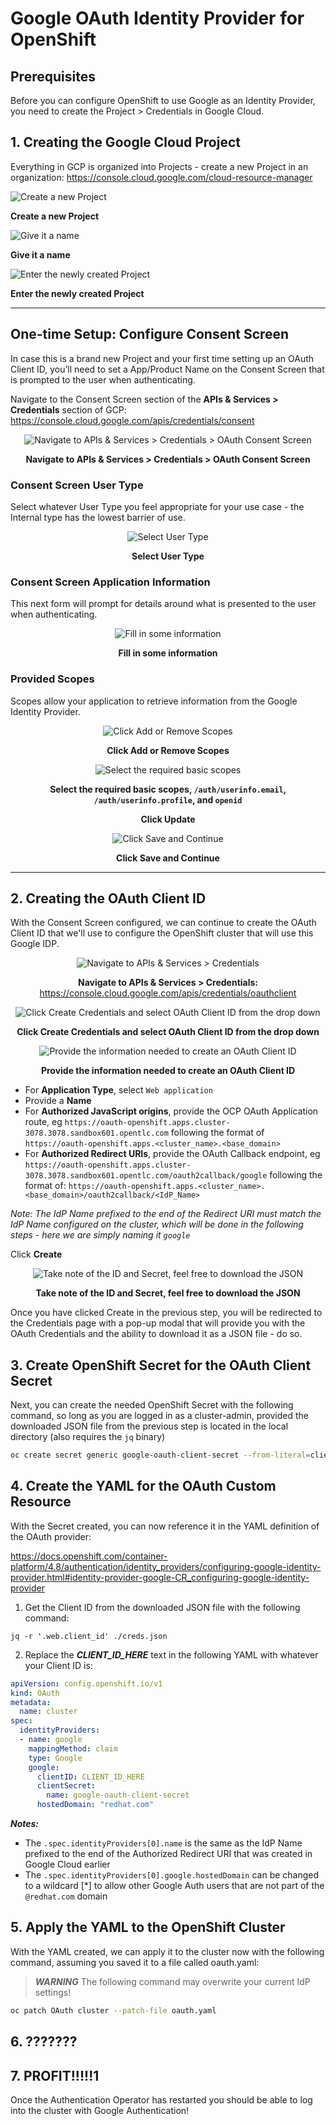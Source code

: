 # Google OAuth Identity Provider for OpenShift

## Prerequisites

Before you can configure OpenShift to use Google as an Identity Provider, you need to create the Project > Credentials in Google Cloud.

## 1. Creating the Google Cloud Project

Everything in GCP is organized into Projects - create a new Project in an organization: 
https://console.cloud.google.com/cloud-resource-manager

<p align="center" style="text-align:center">

![Create a new Project](./img/1_createProject.png)

**Create a new Project**

![Give it a name](./img/2_nameProject.png)

**Give it a name**

![Enter the newly created Project](./img/3_selectProjectNotification.png)

**Enter the newly created Project**

</p>

---

## One-time Setup: Configure Consent Screen

In case this is a brand new Project and your first time setting up an OAuth Client ID, you’ll need to set a App/Product Name on the Consent Screen that is prompted to the user when authenticating.

Navigate to the Consent Screen section of the **APIs & Services > Credentials** section of GCP:
https://console.cloud.google.com/apis/credentials/consent

<center>

![Navigate to APIs & Services > Credentials > OAuth Consent Screen](./img/4_navigate_to_consent_screen.png)

**Navigate to APIs & Services > Credentials > OAuth Consent Screen**

</center>

### Consent Screen User Type

Select whatever User Type you feel appropriate for your use case - the Internal type has the lowest barrier of use.

<center>

![Select User Type](./img/5_consentScreenType.png)

**Select User Type**

</center>

### Consent Screen Application Information

This next form will prompt for details around what is presented to the user when authenticating.

<center>

![Fill in some information](./img/6_consent_screen_app_info.png)

**Fill in some information**

</center>

### Provided Scopes

Scopes allow your application to retrieve information from the Google Identity Provider.

<center>

![Click Add or Remove Scopes](./img/7_add_scopes.png)

**Click Add or Remove Scopes**

![Select the required basic scopes](./img/8_select_basic_scopes.png)

**Select the required basic scopes, `/auth/userinfo.email`, `/auth/userinfo.profile`, and `openid`**

**Click Update**

![Click Save and Continue](./img/9_save_scopes.png)

**Click Save and Continue**

</center>

---

## 2. Creating the OAuth Client ID

With the Consent Screen configured, we can continue to create the OAuth Client ID that we'll use to configure the OpenShift cluster that will use this Google IDP.

<center>

![Navigate to APIs & Services > Credentials](./img/10_navigate_to_credentials.png)

**Navigate to APIs & Services > Credentials:** https://console.cloud.google.com/apis/credentials/oauthclient

![Click Create Credentials and select OAuth Client ID from the drop down](./img/11_create_cred_dropdown.png)

**Click Create Credentials and select OAuth Client ID from the drop down**

![Provide the information needed to create an OAuth Client ID](./img/12_create_oauth_client_id.png)

**Provide the information needed to create an OAuth Client ID**

</center>

- For **Application Type**, select `Web application`
- Provide a **Name**
- For **Authorized JavaScript origins**, provide the OCP OAuth Application route, eg `https://oauth-openshift.apps.cluster-3078.3078.sandbox601.opentlc.com` following the format of `https://oauth-openshift.apps.<cluster_name>.<base_domain>`
- For **Authorized Redirect URIs**, provide the OAuth Callback endpoint, eg `https://oauth-openshift.apps.cluster-3078.3078.sandbox601.opentlc.com/oauth2callback/google` following the format of: `https://oauth-openshift.apps.<cluster_name>.<base_domain>/oauth2callback/<IdP_Name>`

*Note: The IdP Name prefixed to the end of the Redirect URI must match the IdP Name configured on the cluster, which will be done in the following steps - here we are simply naming it `google`*

Click **Create**

<center>

![Take note of the ID and Secret, feel free to download the JSON](./img/13_oauth_client_created.png)

**Take note of the ID and Secret, feel free to download the JSON**

</center>

Once you have clicked Create in the previous step, you will be redirected to the Credentials page with a pop-up modal that will provide you with the OAuth Credentials and the ability to download it as a JSON file - do so.

## 3. Create OpenShift Secret for the OAuth Client Secret

Next, you can create the needed OpenShift Secret with the following command, so long as you are logged in as a cluster-admin, provided the downloaded JSON file from the previous step is located in the local directory (also requires the `jq` binary)

```bash
oc create secret generic google-oauth-client-secret --from-literal=clientSecret=$(jq -r '.web.client_secret' ./creds.json) -n openshift-config
```

## 4. Create the YAML for the OAuth Custom Resource

With the Secret created, you can now reference it in the YAML definition of the OAuth provider:

https://docs.openshift.com/container-platform/4.8/authentication/identity_providers/configuring-google-identity-provider.html#identity-provider-google-CR_configuring-google-identity-provider

1. Get the Client ID from the downloaded JSON file with the following command:

`jq -r '.web.client_id' ./creds.json`

2. Replace the ***CLIENT_ID_HERE*** text in the following YAML with whatever your Client ID is:

```yaml
apiVersion: config.openshift.io/v1
kind: OAuth
metadata:
  name: cluster
spec:
  identityProviders:
  - name: google
    mappingMethod: claim
    type: Google
    google:
      clientID: CLIENT_ID_HERE
      clientSecret:
        name: google-oauth-client-secret
      hostedDomain: "redhat.com"
```

***Notes:***

- The `.spec.identityProviders[0].name` is the same as the IdP Name prefixed to the end of the Authorized Redirect URI that was created in Google Cloud earlier
- The `.spec.identityProviders[0].google.hostedDomain` can be changed to a wildcard [*] to allow other Google Auth users that are not part of the `@redhat.com` domain

## 5. Apply the YAML to the OpenShift Cluster

With the YAML created, we can apply it to the cluster now with the following command, assuming you saved it to a file called oauth.yaml:

> ***WARNING*** The following command may overwrite your current IdP settings!

```bash
oc patch OAuth cluster --patch-file oauth.yaml
```

## 6. ???????

## 7. PROFIT!!!!!1

Once the Authentication Operator has restarted you should be able to log into the cluster with Google Authentication!